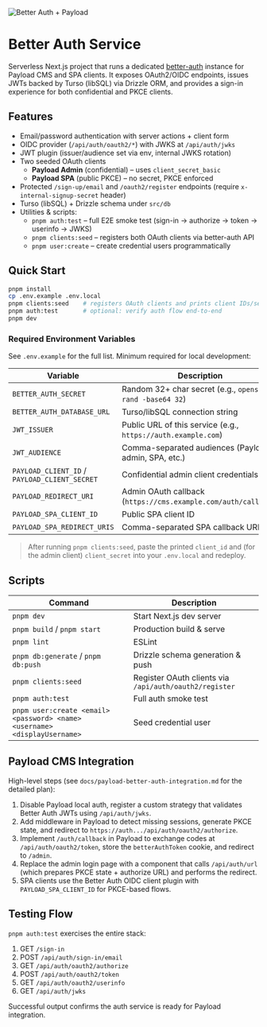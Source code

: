 ![Better Auth + Payload](docs/assets/auth-flow.png)

# Better Auth Service

Serverless Next.js project that runs a dedicated [better-auth](https://www.better-auth.com/) instance for Payload CMS and SPA clients. It exposes OAuth2/OIDC endpoints, issues JWTs backed by Turso (libSQL) via Drizzle ORM, and provides a sign-in experience for both confidential and PKCE clients.

## Features

- Email/password authentication with server actions + client form
- OIDC provider (`/api/auth/oauth2/*`) with JWKS at `/api/auth/jwks`
- JWT plugin (issuer/audience set via env, internal JWKS rotation)
- Two seeded OAuth clients
  - **Payload Admin** (confidential) – uses `client_secret_basic`
  - **Payload SPA** (public PKCE) – no secret, PKCE enforced
- Protected `/sign-up/email` and `/oauth2/register` endpoints (require `x-internal-signup-secret` header)
- Turso (libSQL) + Drizzle schema under `src/db`
- Utilities & scripts:
  - `pnpm auth:test` – full E2E smoke test (sign-in → authorize → token → userinfo → JWKS)
  - `pnpm clients:seed` – registers both OAuth clients via better-auth API
  - `pnpm user:create` – create credential users programmatically

## Quick Start

```bash
pnpm install
cp .env.example .env.local
pnpm clients:seed    # registers OAuth clients and prints client IDs/secrets
pnpm auth:test       # optional: verify auth flow end-to-end
pnpm dev
```

### Required Environment Variables

See `.env.example` for the full list. Minimum required for local development:

| Variable | Description |
|----------|-------------|
| `BETTER_AUTH_SECRET` | Random 32+ char secret (e.g., `openssl rand -base64 32`) |
| `BETTER_AUTH_DATABASE_URL` | Turso/libSQL connection string |
| `JWT_ISSUER` | Public URL of this service (e.g., `https://auth.example.com`) |
| `JWT_AUDIENCE` | Comma-separated audiences (Payload admin, SPA, etc.) |
| `PAYLOAD_CLIENT_ID` / `PAYLOAD_CLIENT_SECRET` | Confidential admin client credentials |
| `PAYLOAD_REDIRECT_URI` | Admin OAuth callback (`https://cms.example.com/auth/callback`) |
| `PAYLOAD_SPA_CLIENT_ID` | Public SPA client ID |
| `PAYLOAD_SPA_REDIRECT_URIS` | Comma-separated SPA callback URLs |

> After running `pnpm clients:seed`, paste the printed `client_id` and (for the admin client) `client_secret` into your `.env.local` and redeploy.

## Scripts

| Command | Description |
|---------|-------------|
| `pnpm dev` | Start Next.js dev server |
| `pnpm build` / `pnpm start` | Production build & serve |
| `pnpm lint` | ESLint |
| `pnpm db:generate` / `pnpm db:push` | Drizzle schema generation & push|
| `pnpm clients:seed` | Register OAuth clients via `/api/auth/oauth2/register` |
| `pnpm auth:test` | Full auth smoke test |
| `pnpm user:create <email> <password> <name> <username> <displayUsername>` | Seed credential user |

## Payload CMS Integration

High-level steps (see `docs/payload-better-auth-integration.md` for the detailed plan):

1. Disable Payload local auth, register a custom strategy that validates Better Auth JWTs using `/api/auth/jwks`.
2. Add middleware in Payload to detect missing sessions, generate PKCE state, and redirect to `https://auth.../api/auth/oauth2/authorize`.
3. Implement `/auth/callback` in Payload to exchange codes at `/api/auth/oauth2/token`, store the `betterAuthToken` cookie, and redirect to `/admin`.
4. Replace the admin login page with a component that calls `/api/auth/url` (which prepares PKCE state + authorize URL) and performs the redirect.
5. SPA clients use the Better Auth OIDC client plugin with `PAYLOAD_SPA_CLIENT_ID` for PKCE-based flows.

## Testing Flow

`pnpm auth:test` exercises the entire stack:

1. GET `/sign-in`
2. POST `/api/auth/sign-in/email`
3. GET `/api/auth/oauth2/authorize`
4. POST `/api/auth/oauth2/token`
5. GET `/api/auth/oauth2/userinfo`
6. GET `/api/auth/jwks`

Successful output confirms the auth service is ready for Payload integration.
